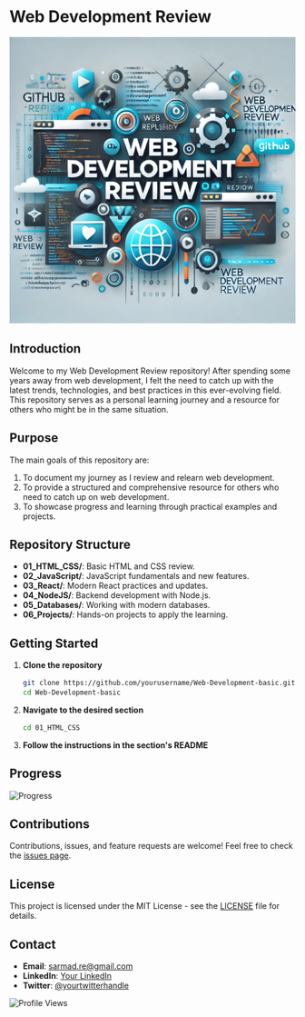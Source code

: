 # Web Development Review

![Web Development](images/1.webp)

## Introduction

Welcome to my Web Development Review repository! After spending some years away from web development, I felt the need to catch up with the latest trends, technologies, and best practices in this ever-evolving field. This repository serves as a personal learning journey and a resource for others who might be in the same situation.

## Purpose

The main goals of this repository are:

1. To document my journey as I review and relearn web development.
2. To provide a structured and comprehensive resource for others who need to catch up on web development.
3. To showcase progress and learning through practical examples and projects.

## Repository Structure

- **01_HTML_CSS/**: Basic HTML and CSS review.
- **02_JavaScript/**: JavaScript fundamentals and new features.
- **03_React/**: Modern React practices and updates.
- **04_NodeJS/**: Backend development with Node.js.
- **05_Databases/**: Working with modern databases.
- **06_Projects/**: Hands-on projects to apply the learning.

## Getting Started

1. **Clone the repository**

   ```bash
   git clone https://github.com/yourusername/Web-Development-basic.git
   cd Web-Development-basic
   ```

2. **Navigate to the desired section**

   ```bash
   cd 01_HTML_CSS
   ```

3. **Follow the instructions in the section's README**

## Progress

![Progress](https://progress-bar.dev/5/)

## Contributions

Contributions, issues, and feature requests are welcome! Feel free to check the [issues page](https://github.com/sadmad/Web-Development-basic/issues).

## License

This project is licensed under the MIT License - see the [LICENSE](LICENSE) file for details.

## Contact

- **Email**: sarmad.re@gmail.com
- **LinkedIn**: [Your LinkedIn](www.linkedin.com/in/sarmad-rezayat)
- **Twitter**: [@yourtwitterhandle](https://x.com/SadMadR)

![Profile Views](https://komarev.com/ghpvc/?username=sadmad&color=blue&style=flat)
